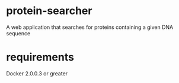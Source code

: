 # protein-searcher
A web application that searches for proteins containing a given DNA sequence

# requirements
Docker 2.0.0.3 or greater
